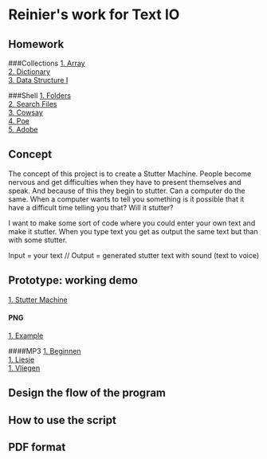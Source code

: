 # Reinier's work for Text IO 

## Homework
###Collections
[1. Array](c1_array.md)<br>
[2. Dictionary](c2_dictionary.md)<br>
[3. Data Structure I](c3_data_structure_1.md)

###Shell
[1. Folders](s1_folders.md)
<br>
[2. Search Files](s2_search.md)
<br>
[3. Cowsay](s3_cowsay.md)
<br>
[4. Poe](s4_poe.md)
<br>
[5. Adobe](s5_adobe.md)


## Concept
The concept of this project is to create a Stutter Machine. People become nervous and get difficulties when they have to present themselves and speak. And because of this they begin to stutter. Can a computer do the same. When a computer wants to tell you something is it possible that it have a difficult time telling you that? Will it stutter?

I want to make some sort of code where you could enter your own text and make it stutter. When you type text you get as output the same text but than with some stutter.

Input = your text //  Output =  generated stutter text with sound (text to voice)


## Prototype: working demo
[1. Stutter Machine](stutter_machine.pv)
<br>
#### PNG
[1. Example](demo_1.png)

####MP3
[1. Beginnen](demo_sound_1.mp3)
<br>
[1. Liesje](demo_1.png)
<br>
[1. Vliegen](demo_1.png)

## Design the flow of the program

## How to use the script

## PDF format 
			
